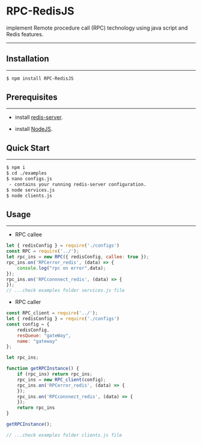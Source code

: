# RPC-RedisJS

implement Remote procedure call (RPC) technology using java script and Redis features.

---

## Installation

---

```bash
$ npm install RPC-RedisJS
```

## Prerequisites

---

- install [redis-server](https://redis.io/download).

- install [NodeJS](https://nodejs.org/en/).

## Quick Start

---

```bash
$ npm i
$ cd ./examples
$ nano configs.js 
 - contains your running redis-server configuration.
$ node services.js
$ node clients.js
```

## Usage

---

- RPC callee

```js
let { redisConfig } = require('./configs')
const RPC = require('../');
let rpc_ins = new RPC({ redisConfig, callee: true });
rpc_ins.on('RPCerror_redis', (data) => {
    console.log("rpc on error",data);
});
rpc_ins.on('RPCconnnect_redis', (data) => {
});
// ...check examples folder services.js file
```

- RPC caller

```js
const RPC_client = require('../');
let { redisConfig } = require('./configs')
const config = {
    redisConfig,
    resQueue: "gateWay",
    name: "gateway"
};

let rpc_ins;

function getRPCInstance() {
    if (rpc_ins) return rpc_ins;
    rpc_ins = new RPC_client(config);
    rpc_ins.on('RPCerror_redis', (data) => {
    });
    rpc_ins.on('RPCconnnect_redis', (data) => {
    });
    return rpc_ins
}

getRPCInstance();

// ...check examples folder clients.js file

```
